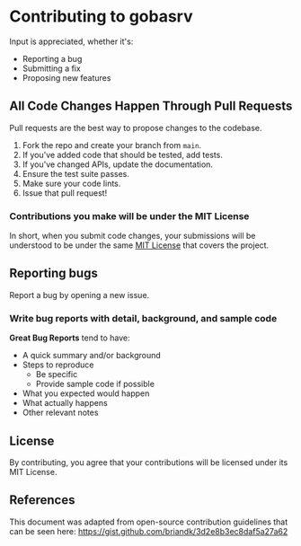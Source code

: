# Contributing to gobasrv

Input is appreciated, whether it's:

- Reporting a bug
- Submitting a fix
- Proposing new features

## All Code Changes Happen Through Pull Requests
Pull requests are the best way to propose changes to the codebase.

1. Fork the repo and create your branch from `main`.
2. If you've added code that should be tested, add tests.
3. If you've changed APIs, update the documentation.
4. Ensure the test suite passes.
5. Make sure your code lints.
6. Issue that pull request!

### Contributions you make will be under the MIT License
In short, when you submit code changes, your submissions will be understood to be under the same [MIT License](http://choosealicense.com/licenses/mit/) that covers the project.

## Reporting bugs
Report a bug by opening a new issue.

### Write bug reports with detail, background, and sample code

**Great Bug Reports** tend to have:

- A quick summary and/or background
- Steps to reproduce
  - Be specific
  - Provide sample code if possible
- What you expected would happen
- What actually happens
- Other relevant notes

## License
By contributing, you agree that your contributions will be licensed under its MIT License.

## References
This document was adapted from open-source contribution guidelines that can be seen here: https://gist.github.com/briandk/3d2e8b3ec8daf5a27a62